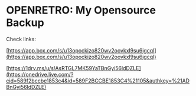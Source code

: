 OPENRETRO: My Opensource Backup
===============================

Check links:

[https://app.box.com/s/u13opockizo820wv2oovkxl9su6jgcql](https://app.box.com/s/u13opockizo820wv2oovkxl9su6jgcql)
 
[https://1drv.ms/u/s!AsRTGL7MK59YaTBnGyi56ldDZLE](https://onedrive.live.com/?cid=589f2bccbe1853c4&id=589F2BCCBE1853C4%21105&authkey=%21ADBnGyi56ldDZLE) 
